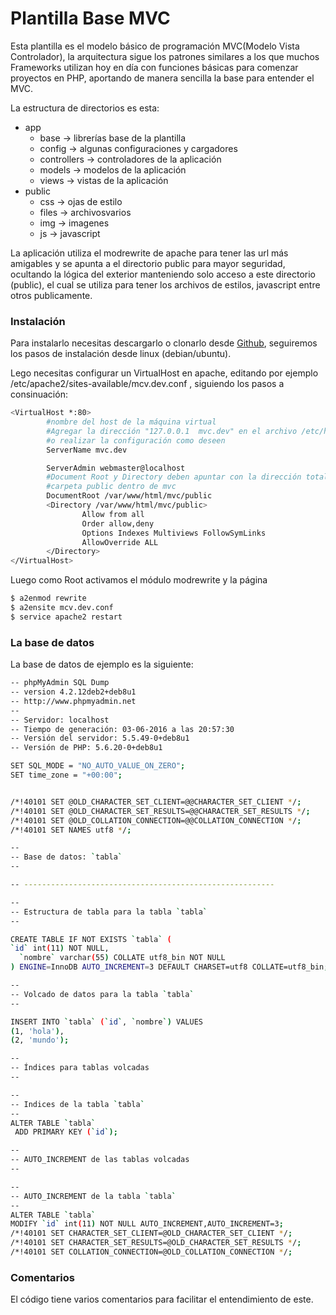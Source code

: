 # Plantilla Base MVC

Esta plantilla es el modelo básico de programación MVC(Modelo Vista Controlador),
la arquitectura sigue los patrones similares a los que muchos Frameworks utilizan hoy en día con funciones básicas para comenzar proyectos en PHP, aportando de manera sencilla la base para entender el MVC.

La estructura de directorios es esta:
  - app
    - base -> librerías base de la plantilla
    - config -> algunas configuraciones y cargadores
    - controllers -> controladores de la aplicación
    - models -> modelos de la aplicación
    - views -> vistas de la aplicación
  - public
    - css -> ojas de estilo
    - files -> archivosvarios
    - img -> imagenes
    - js -> javascript

La aplicación utiliza el modrewrite de apache para tener las url más amigables y se apunta a el directorio public para mayor seguridad, ocultando la lógica del exterior manteniendo solo acceso a este directorio (public), el cual se utiliza para tener los archivos de estilos, javascript entre otros publicamente.

### Instalación
Para instalarlo necesitas descargarlo o clonarlo desde [Github](https://github.com/Phoenix2140/plantilla-mvc), seguiremos los pasos de instalación desde linux (debian/ubuntu).

Lego necesitas configurar un VirtualHost en apache, editando por ejemplo  /etc/apache2/sites-available/mcv.dev.conf , siguiendo los pasos a consinuación:

```sh
<VirtualHost *:80>
        #nombre del host de la máquina virtual
        #Agregar la dirección "127.0.0.1  mvc.dev" en el archivo /etc/hosts
        #o realizar la configuración como deseen
        ServerName mvc.dev

        ServerAdmin webmaster@localhost
        #Document Root y Directory deben apuntar con la dirección total a la 
        #carpeta public dentro de mvc
        DocumentRoot /var/www/html/mvc/public
        <Directory /var/www/html/mvc/public>
                Allow from all
                Order allow,deny
                Options Indexes Multiviews FollowSymLinks
                AllowOverride ALL
        </Directory>
</VirtualHost>
```
Luego como Root activamos el módulo modrewrite y la página
```sh
$ a2enmod rewrite
$ a2ensite mcv.dev.conf
$ service apache2 restart
```

### La base de datos
La base de datos de ejemplo es la siguiente:
```sh
-- phpMyAdmin SQL Dump
-- version 4.2.12deb2+deb8u1
-- http://www.phpmyadmin.net
--
-- Servidor: localhost
-- Tiempo de generación: 03-06-2016 a las 20:57:30
-- Versión del servidor: 5.5.49-0+deb8u1
-- Versión de PHP: 5.6.20-0+deb8u1

SET SQL_MODE = "NO_AUTO_VALUE_ON_ZERO";
SET time_zone = "+00:00";


/*!40101 SET @OLD_CHARACTER_SET_CLIENT=@@CHARACTER_SET_CLIENT */;
/*!40101 SET @OLD_CHARACTER_SET_RESULTS=@@CHARACTER_SET_RESULTS */;
/*!40101 SET @OLD_COLLATION_CONNECTION=@@COLLATION_CONNECTION */;
/*!40101 SET NAMES utf8 */;

--
-- Base de datos: `tabla`
--

-- --------------------------------------------------------

--
-- Estructura de tabla para la tabla `tabla`
--

CREATE TABLE IF NOT EXISTS `tabla` (
`id` int(11) NOT NULL,
  `nombre` varchar(55) COLLATE utf8_bin NOT NULL
) ENGINE=InnoDB AUTO_INCREMENT=3 DEFAULT CHARSET=utf8 COLLATE=utf8_bin;

--
-- Volcado de datos para la tabla `tabla`
--

INSERT INTO `tabla` (`id`, `nombre`) VALUES
(1, 'hola'),
(2, 'mundo');

--
-- Índices para tablas volcadas
--

--
-- Indices de la tabla `tabla`
--
ALTER TABLE `tabla`
 ADD PRIMARY KEY (`id`);

--
-- AUTO_INCREMENT de las tablas volcadas
--

--
-- AUTO_INCREMENT de la tabla `tabla`
--
ALTER TABLE `tabla`
MODIFY `id` int(11) NOT NULL AUTO_INCREMENT,AUTO_INCREMENT=3;
/*!40101 SET CHARACTER_SET_CLIENT=@OLD_CHARACTER_SET_CLIENT */;
/*!40101 SET CHARACTER_SET_RESULTS=@OLD_CHARACTER_SET_RESULTS */;
/*!40101 SET COLLATION_CONNECTION=@OLD_COLLATION_CONNECTION */;
```

### Comentarios
El código tiene varios comentarios para facilitar el entendimiento de este.